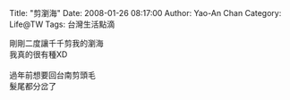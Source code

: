 Title: "剪瀏海"
Date: 2008-01-26 08:17:00
Author: Yao-An Chan
Category: Life@TW
Tags: 台灣生活點滴


<div class='post'>
剛剛二度讓千千剪我的瀏海<br />我真的很有種XD<br /><br />過年前想要回台南剪頭毛<br />髮尾都分岔了</div>
